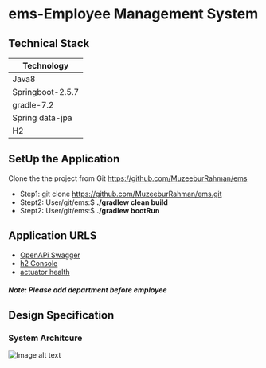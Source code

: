 # ems-Employee Management System
## Technical Stack
Technology | 
--- |
Java8 | 
Springboot-2.5.7 | 
gradle-7.2 | 
Spring data-jpa |
H2 |
## SetUp the Application
Clone the the project from Git 
https://github.com/MuzeeburRahman/ems
- Step1: git clone https://github.com/MuzeeburRahman/ems.git
- Stept2: User/git/ems:$  **./gradlew clean build**
- Stept2: User/git/ems:$  **./gradlew bootRun**
##  Application URLS
- [OpenAPi Swagger](http://localhost:8080/swagger-ui-ems.html)
- [h2 Console](http://localhost:8080/h2)
- [actuator health](http://localhost:8080/actuator/health)
##### Note: Please add department before employee
## Design Specification
### System Architcure
![Image alt text](./image.png)
